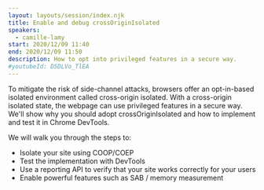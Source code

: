 ```yaml
---
layout: layouts/session/index.njk
title: Enable and debug crossOriginIsolated
speakers:
  - camille-lamy
start: 2020/12/09 11:40
end: 2020/12/09 11:50
description: How to opt into privileged features in a secure way.
#youtubeId: D5DLVo_TlEA
---
```


To mitigate the risk of side-channel attacks, browsers offer an opt-in-based isolated environment called cross-origin isolated. With a cross-origin isolated state, the webpage can use privileged features in a secure way. We'll show why you should adopt crossOriginIsolated and how to implement and test it in Chrome DevTools.

We will walk you through the steps to:

- Isolate your site using COOP/COEP
- Test the implementation with DevTools
- Use a reporting API to verify that your site works correctly for your users
- Enable powerful features such as SAB / memory measurement
